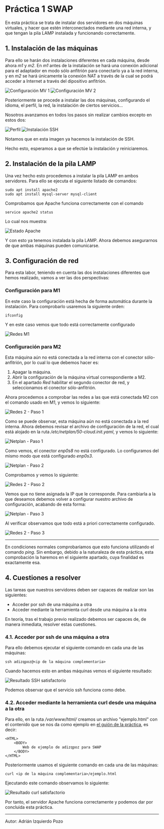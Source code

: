 # Práctica 1 SWAP

En esta práctica se trata de instalar dos servidores en dos máquinas virtuales, y hacer que estén interconectados mediante una red interna, y que tengan la pila LAMP instalada y funcionando correctamente.

## 1. Instalación de las máquinas

Para ello se harán dos instalaciones diferentes en cada máquina, desde ahora *m1* y *m2*. En *m1* antes de la instalación se hará una conexión adicional para el adaptador en modo sólo anfitrión para conectarlo ya a la red interna, y en *m2* se hará únicamente la conexión NAT a través de la cual se podrá acceder a Internet a través del dipositivo anfitrión.

![Configuración MV 1](https://github.com/adizqpoz/SWAP/blob/master/SWAP/practica1/confswap1.png)
![Configuración MV 2](https://github.com/adizqpoz/SWAP/blob/master/SWAP/practica1/confswap2.png)

Posteriormente se procede a instalar las dos máquinas, configurando el idioma, el perfil, la red, la instalación de ciertos servicios...

Nosotros avanzamos en todos los pasos sin realizar cambios excepto en estos dos:

![Perfil](https://github.com/adizqpoz/SWAP/blob/master/SWAP/practica1/perfilm1.png)
![Instalación SSH](https://github.com/adizqpoz/SWAP/blob/master/SWAP/practica1/ssh.png)

Notamos que en esta imagen ya hacemos la instalación de SSH.

Hecho esto, esperamos a que se efectúe la instalación y reiniciaremos.

## 2. Instalación de la pila LAMP

Una vez hecho esto procedemos a instalar la pila LAMP en ambos servidores. Para ello se ejecuta el siguiente listado de comandos:

~~~
sudo apt install apache2
sudo apt install mysql-server mysql-client
~~~

Comprobamos que Apache funciona correctamente con el comando 

~~~
service apache2 status
~~~

Lo cual nos muestra:

![Estado Apache](https://github.com/adizqpoz/SWAP/blob/master/SWAP/practica1/apache.png)

Y con esto ya tenemos instalada la pila LAMP. Ahora debemos asegurarnos de que ambas máquinas pueden comunicarse.

## 3. Configuración de red

Para esta labor, teniendo en cuenta las dos instalaciones diferentes que hemos realizado, vamos a ver las dos perspectivas:

### Configuración para M1

En este caso la configuración está hecha de forma automática durante la instalación. Para comprobarlo usaremos la siguiente orden:

~~~
ifconfig
~~~

Y en este caso vemos que todo está correctamente configurado

![Redes M1](https://github.com/adizqpoz/SWAP/blob/master/SWAP/practica1/red1.png)

### Configuración para M2

Esta máquina aún no está conectada a la red interna con el conector sólo-anfitrión, por lo cual lo que debemos hacer es:

1. Apagar la máquina.
2. Abrir la configuración de la máquina virtual correspondiente a M2.
3. En el apartado *Red* habilitar el segundo conector de red, y seleccionamos el conector sólo-anfitrión.

Ahora procedemos a comprobar las redes a las que está conectada M2 con el comando usado en M1, y vemos lo siguiente:

![Redes 2 - Paso 1](https://github.com/adizqpoz/SWAP/blob/master/SWAP/practica1/red2.1.png)

Como se puede observar, esta máquina aún no está conectada a la red interna. Ahora debemos revisar el archivo de configuración de la red, el cual está alojado en la ruta */etc/netplan/50-cloud.init.yaml*, y vemos lo siguiente:

![Netplan - Paso 1](https://github.com/adizqpoz/SWAP/blob/master/SWAP/practica1/netplan1.png)

Como vemos, el conector *enp0s8* no está configurado. Lo configuramos del mismo modo que está configurado *enp0s3*.

![Netplan - Paso 2](https://github.com/adizqpoz/SWAP/blob/master/SWAP/practica1/netplan2.png)

Comprobamos y vemos lo siguiente:

![Redes 2 - Paso 2](https://github.com/adizqpoz/SWAP/blob/master/SWAP/practica1/red2.2.png)

Vemos que no tiene asignada la IP que le corresponde. Para cambiarla a la que deseamos debemos volver a configurar nuestro archivo de configuración, acabando de esta forma:

![Netplan - Paso 3](https://github.com/adizqpoz/SWAP/blob/master/SWAP/practica1/netplan3.png)

Al verificar observamos que todo está a priori correctamente configurado.

![Redes 2 - Paso 3](https://github.com/adizqpoz/SWAP/blob/master/SWAP/practica1/red2.3.png)

***

En condiciones normales comprobaríamos que esto funciona utilizando el comando *ping*. Sin embargo, debido a la naturaleza de esta práctica, esta comprobación la haremos en el siguiente apartado, cuya finalidad es exactamente esa.

## 4. Cuestiones a resolver

Las tareas que nuestros servidores deben ser capaces de realizar son las siguientes:

- Acceder por ssh de una máquina a otra
- Acceder mediante la herramienta curl desde una máquina a la otra

En teoría, tras el trabajo previo realizado debemos ser capaces de, de manera inmediata, resolver estas cuestiones.

### 4.1. Acceder por ssh de una máquina a otra

Para ello debemos ejecutar el siguiente comando en cada una de las máquinas:

~~~
ssh adizqpoz@<ip de la máquina complementaria>
~~~

Cuando hacemos esto en ambas máquinas vemos el siguiente resultado:

![Resultado SSH satisfactorio](https://github.com/adizqpoz/SWAP/blob/master/SWAP/practica1/res_ssh.png)

Podemos observar que el servicio ssh funciona como debe.

### 4.2. Acceder mediante la herramienta curl desde una máquina a la otra

Para ello, en la ruta */var/www/html/* creamos un archivo "ejemplo.html" con el contenido que se nos da como ejemplo en [el guión de la práctica](https://pradogrado1920.ugr.es/pluginfile.php/441121/mod_resource/content/1/P1_guion.pdf), es decir:

~~~
<HTML>
    <BODY>
        Web de ejemplo de adizqpoz para SWAP
    </BODY>
</HTML>
~~~

Posteriormente usamos el siguiente comando en cada una de las máquinas:

~~~
curl <ip de la máquina complementaria>/ejemplo.html
~~~

Ejecutando este comando observamos lo siguiente:

![Resultado curl satisfactorio](https://github.com/adizqpoz/SWAP/blob/master/SWAP/practica1/res_curl.png)

Por tanto, el servidor Apache funciona correctamente y podemos dar por concluida esta práctica.

***

Autor: Adrián Izquierdo Pozo
